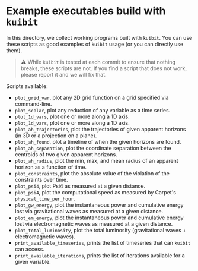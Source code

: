 # Example executables build with `kuibit`

In this directory, we collect working programs built with `kuibit`. You can use
these scripts as good examples of ``kuibit`` usage (or you can directly use
them).

> :warning: While `kuibit` is tested at each commit to ensure that nothing
>           breaks, these scripts are not. If you find a script that does not
>           work, please report it and we will fix that.

Scripts available:
- `plot_grid_var`, plot any 2D grid function on a grid specified via
  command-line.
- `plot_scalar`, plot any reduction of any variable as a time series.
- `plot_1d_vars`, plot one or more along a 1D axis.
- `plot_1d_vars`, plot one or more along a 1D axis.
- `plot_ah_trajectories`, plot the trajectories of given apparent horizons (in
  3D or a projection on a plane).
- `plot_ah_found`, plot a timeline of when the given horizons are found.
- `plot_ah_separation`, plot the coordinate separation between the centroids of
  two given apparent horizons.
- `plot_ah_radius`, plot the min, max, and mean radius of an apparent horizon as
  a function of time.
- `plot_constraints`, plot the absolute value of the violation of the
  constraints over time.
- `plot_psi4`, plot Psi4 as measured at a given distance.
- `plot_psi4`, plot the computational speed as measured by Carpet's
  `physical_time_per_hour`.
- `plot_gw_energy`, plot the instantaneous power and cumulative energy lost via
   gravitational waves as measured at a given distance.
- `plot_em_energy`, plot the instantaneous power and cumulative energy lost via
   electromagnetic waves as measured at a given distance.
- `plot_total_luminosity`, plot the total luminosity (gravitational waves +
   electromagnetic waves).
- `print_available_timeseries`, prints the list of timeseries that can `kuibit`
  can access.
- `print_available_iterations`, prints the list of iterations available for a given
  variable.
